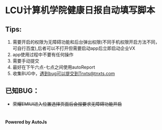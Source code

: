 # LCU计算机学院健康日报自动填写脚本

## Tips:
1. 需要开启的权限为无障碍功能和后台弹出权限(不同手机权限开启方法不同，可自行百度),后者可以不打开但需要启动app后立即启动企业VX
2. app使用过程中不要有任何操作
3. 需要手动提交
5. 最好在下午六点-七点之间使用autoReport
6. 收集BUG中，遇到bug可以提交到Tnxts@tnxts.com

## 已知BUG：
- ~~荣耀EMIUI进入位置选择页面后会报要求无障碍功能开启~~

#### 　　　　　　　　　　　　　　　　　　　　　　　　　　　　　　　　　　　　　    　　 　　    　Powered by AutoJs
